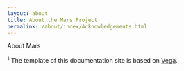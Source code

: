 ```yaml
---
layout: about
title: About the Mars Project
permalink: /about/index/Acknowledgements.html
---
```


About Mars


<sup>1</sup> The template of this documentation site is based on [Vega](https://vega.github.io/vega/about/research/).
